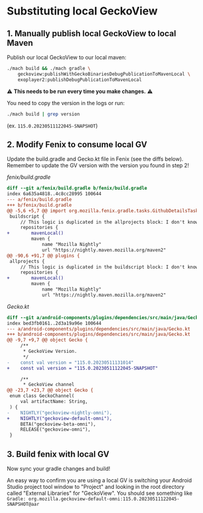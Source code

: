 # Substituting local GeckoView

## 1. Manually publish local GeckoView to local Maven

Publish our local GeckoView to our local maven:
```sh
./mach build && ./mach gradle \
    geckoview:publishWithGeckoBinariesDebugPublicationToMavenLocal \
    exoplayer2:publishDebugPublicationToMavenLocal
```

:warning: **This needs to be run every time you make changes.** :warning:

You need to copy the version in the logs or run:
```sh
./mach build | grep version
```
(ex. `115.0.20230511122045-SNAPSHOT`)

## 2. Modify Fenix to consume local GV
Update the build.gradle and Gecko.kt file in Fenix (see the diffs below). Remember to update the GV version with the version you found in step 2!

*fenix/build.gradle*
```diff
diff --git a/fenix/build.gradle b/fenix/build.gradle
index 6a635a4818..4c8cc28995 100644
--- a/fenix/build.gradle
+++ b/fenix/build.gradle
@@ -5,6 +5,7 @@ import org.mozilla.fenix.gradle.tasks.GithubDetailsTask
 buildscript {
     // This logic is duplicated in the allprojects block: I don't know how to fix that.
     repositories {
+        mavenLocal()
         maven {
             name "Mozilla Nightly"
             url "https://nightly.maven.mozilla.org/maven2"
@@ -90,6 +91,7 @@ plugins {
 allprojects {
     // This logic is duplicated in the buildscript block: I don't know how to fix that.
     repositories {
+        mavenLocal()
         maven {
             name "Mozilla Nightly"
             url "https://nightly.maven.mozilla.org/maven2"
```
*Gecko.kt*
```diff
diff --git a/android-components/plugins/dependencies/src/main/java/Gecko.kt b/android-components/plugins/dependencies/src/main/java/Gecko.kt
index bed3fb0161..2d3a19a96e 100644
--- a/android-components/plugins/dependencies/src/main/java/Gecko.kt
+++ b/android-components/plugins/dependencies/src/main/java/Gecko.kt
@@ -9,7 +9,7 @@ object Gecko {
     /**
      * GeckoView Version.
      */
-    const val version = "115.0.20230511131014"
+    const val version = "115.0.20230511122045-SNAPSHOT"

     /**
      * GeckoView channel
@@ -23,7 +23,7 @@ object Gecko {
 enum class GeckoChannel(
     val artifactName: String,
 ) {
-    NIGHTLY("geckoview-nightly-omni"),
+    NIGHTLY("geckoview-default-omni"),
     BETA("geckoview-beta-omni"),
     RELEASE("geckoview-omni"),
 }

```

## 3. Build fenix with local GV
Now sync your gradle changes and build!

An easy way to confirm you are using a local GV is switching your Android Studio project tool window to "Project" and looking in the root directory called "External Libraries" for "GeckoView". You should see something like `Gradle: org.mozilla.geckoview-default-omni:115.0.20230511122045-SNAPSHOT@aar`
